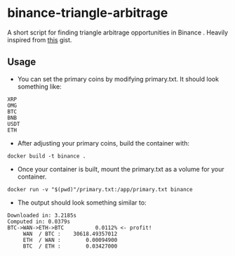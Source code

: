 # binance-triangle-arbitrage
A short script for finding triangle arbitrage  opportunities in Binance
. Heavily inspired from [this](https://gist.github.com/Valian/d16ef72a0e17ee82c0acf606d6a744d7) gist.

## Usage

- You can set the primary coins by modifying primary.txt. It should look
 something like:
 ```text
XRP
OMG
BTC
BNB
USDT
ETH
```

- After adjusting your primary coins, build the container with:
```shell script
docker build -t binance .
```

- Once your container is built, mount the primary.txt as a volume for your
 container.
 ```shell script
docker run -v "$(pwd)"/primary.txt:/app/primary.txt binance
```

- The output should look something similar to:
```text
Downloaded in: 3.2185s
Computed in: 0.0379s
BTC->WAN->ETH->BTC          0.0112% <- profit!
     WAN  / BTC :    30618.49357012
     ETH  / WAN :        0.00094900
     BTC  / ETH :        0.03427000
```
